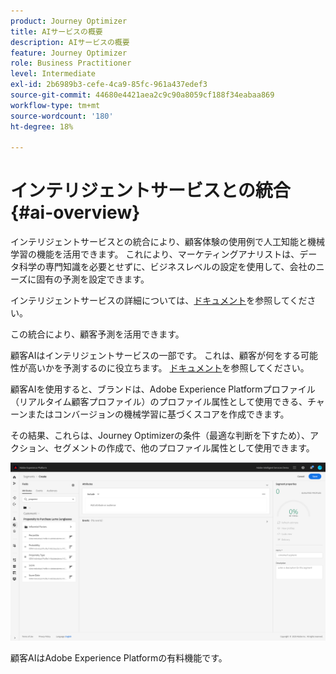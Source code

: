 ```yaml
---
product: Journey Optimizer
title: AIサービスの概要
description: AIサービスの概要
feature: Journey Optimizer
role: Business Practitioner
level: Intermediate
exl-id: 2b6989b3-cefe-4ca9-85fc-961a437edef3
source-git-commit: 44680e4421aea2c9c90a8059cf188f34eabaa869
workflow-type: tm+mt
source-wordcount: '180'
ht-degree: 18%

---
```


# インテリジェントサービスとの統合{#ai-overview}

インテリジェントサービスとの統合により、顧客体験の使用例で人工知能と機械学習の機能を活用できます。 これにより、マーケティングアナリストは、データ科学の専門知識を必要とせずに、ビジネスレベルの設定を使用して、会社のニーズに固有の予測を設定できます。

インテリジェントサービスの詳細については、[ドキュメント](https://docs.adobe.com/content/help/ja-JP/experience-platform/intelligent-services/home.html)を参照してください。

この統合により、顧客予測を活用できます。

顧客AIはインテリジェントサービスの一部です。 これは、顧客が何をする可能性が高いかを予測するのに役立ちます。 [ドキュメント](https://docs.adobe.com/content/help/en/experience-platform/intelligent-services/customer-ai/overview.html)を参照してください。

顧客AIを使用すると、ブランドは、Adobe Experience Platformプロファイル（リアルタイム顧客プロファイル）のプロファイル属性として使用できる、チャーンまたはコンバージョンの機械学習に基づくスコアを作成できます。

その結果、これらは、Journey Optimizerの条件（最適な判断を下すため）、アクション、セグメントの作成で、他のプロファイル属性として使用できます。

![](../assets/customer-ai.png)

顧客AIはAdobe Experience Platformの有料機能です。